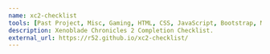 ```yaml
---
name: xc2-checklist
tools: [Past Project, Misc, Gaming, HTML, CSS, JavaScript, Bootstrap, MIT License]
description: Xenoblade Chronicles 2 Completion Checklist.
external_url: https://r52.github.io/xc2-checklist/
---
```

